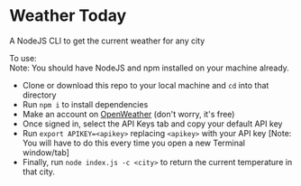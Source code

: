 # Weather Today
A NodeJS CLI to get the current weather for any city

To use:  
Note: You should have NodeJS and npm installed on your machine already.
- Clone or download this repo to your local machine and `cd` into that directory
- Run `npm i` to install dependencies
- Make an account on [OpenWeather](https://openweathermap.org/api) (don't worry, it's free)
- Once signed in, select the API Keys tab and copy your default API key
- Run `export APIKEY=<apikey>` replacing `<apikey>` with your API key [Note: You will have to do this every time you open a new Terminal window/tab]
- Finally, run `node index.js -c <city>` to return the current temperature in that city.
